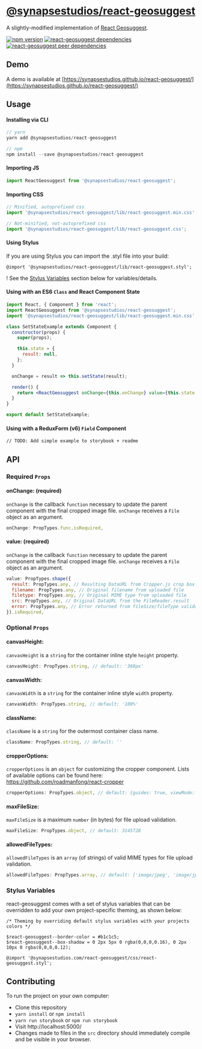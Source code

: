 # [@synapsestudios/react-geosuggest](https://synapsestudios.github.io/react-geosuggest/)

A slightly-modified implementation of [React Geosuggest](https://github.com/ubilabs/react-geosuggest).

[![npm version](https://img.shields.io/npm/v/@synapsestudios/react-geosuggest.svg?style=flat)](https://www.npmjs.com/package/@synapsestudios/react-geosuggest)
[![react-geosuggest dependencies](https://img.shields.io/david/synapsestudios/react-geosuggest.svg)](https://david-dm.org/synapsestudios/react-geosuggest)
[![react-geosuggest peer dependencies](https://img.shields.io/david/peer/synapsestudios/react-geosuggest.svg)](https://david-dm.org/synapsestudios/react-geosuggest?type=peer)

## Demo

A demo is available at [https://synapsestudios.github.io/react-geosuggest/](https://synapsestudios.github.io/react-geosuggest/)

## Usage

#### Installing via CLI
```js
// yarn
yarn add @synapsestudios/react-geosuggest

// npm
npm install --save @synapsestudios/react-geosuggest
```

#### Importing JS
```js
import ReactGeosuggest from '@synapsestudios/react-geosuggest';
```

#### Importing CSS
```js
// Minified, autoprefixed css
import '@synapsestudios/react-geosuggest/lib/react-geosuggest.min.css';

// Not-minified, not-autoprefixed css
import '@synapsestudios/react-geosuggest/lib/react-geosuggest.css';
```

#### Using Stylus
If you are using Stylus you can import the .styl file into your build:
```styl
@import '@synapsestudios/react-geosuggest/lib/react-geosuggest.styl';
```
! See the [Stylus Variables](#stylus-variables) section below for variables/details.

#### Using with an ES6 `Class` and React Component State
```jsx
import React, { Component } from 'react';
import ReactGeosuggest from '@synapsestudios/react-geosuggest';
import '@synapsestudios/react-geosuggest/lib/react-geosuggest.min.css';

class SetStateExample extends Component {
  constructor(props) {
    super(props);

    this.state = {
      result: null,
    };
  }

  onChange = result => this.setState(result);

  render() {
    return <ReactGeosuggest onChange={this.onChange} value={this.state.result} />;
  }
}

export default SetStateExample;
```

#### Using with a ReduxForm (v6) `Field` Component
```
// TODO: Add simple example to storybook + readme
```

## API

### Required `Props`

#### onChange: (required)

`onChange` is the callback `function` necessary to update the parent component with the final cropped image file. `onChange` receives a `File` object as an argument.
```js
onChange: PropTypes.func.isRequired,
```

#### value: (required)

`onChange` is the callback `function` necessary to update the parent component with the final cropped image file. `onChange` receives a `File` object as an argument.
```js
value: PropTypes.shape({
  result: PropTypes.any, // Resulting DataURL from Cropper.js crop box
  filename: PropTypes.any, // Original filename from uploaded file
  filetype: PropTypes.any, // Original MIME type from uploaded file
  src: PropTypes.any, // Original DataURL from the FileReader.result
  error: PropTypes.any, // Error returned from fileSize/fileType validators
}).isRequired,
```

### Optional `Props`

#### canvasHeight:

`canvasHeight` is a `string` for the container inline style `height` property.
```js
canvasHeight: PropTypes.string, // default: '360px'
```

#### canvasWidth:

`canvasWidth` is a `string` for the container inline style `width` property.

```js
canvasWidth: PropTypes.string, // default: '100%'
```

#### className:

`className` is a `string` for the outermost container class name.

```js
className: PropTypes.string, // default: ''
```

#### cropperOptions:

`cropperOptions` is an `object` for customizing the cropper component. Lists of available options can be found here: https://github.com/roadmanfong/react-cropper
```js
cropperOptions: PropTypes.object, // default: {guides: true, viewMode: 0, autoCropArea: 1}
```

#### maxFileSize:

`maxFileSize` is a maximum `number` (in bytes) for file upload validation.
```js
maxFileSize: PropTypes.object, // default: 3145728
```

#### allowedFileTypes:

`allowedFileTypes` is an `array` (of strings) of valid MIME types for file upload validation.
```js
allowedFileTypes: PropTypes.array, // default: ['image/jpeg', 'image/jpg', 'image/png']
```

### Stylus Variables
react-geosuggest comes with a set of stylus variables that can be overridden to add your own project-specific theming, as shown below:

```styl
/* Theming by overriding default stylus variables with your projects colors */

$react-geosuggest--border-color = #b1c1c5;
$react-geosuggest--box-shadow = 0 2px 5px 0 rgba(0,0,0,0.16), 0 2px 10px 0 rgba(0,0,0,0.12);

@import '@synapsestudios.com/react-geosuggest/css/react-geosuggest.styl';
```

## Contributing

To run the project on your own computer:
* Clone this repository
* `yarn install` or `npm install`
* `yarn run storybook` or `npm run storybook`
* Visit http://localhost:5000/
* Changes made to files in the `src` directory should immediately compile and be visible in your browser.
